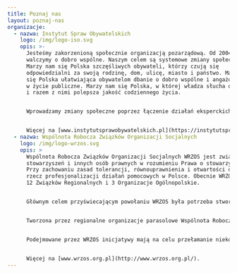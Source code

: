 ```yaml
---
title: Poznaj nas
layout: poznaj-nas
organizacje:
  - nazwa: Instytut Spraw Obywatelskich
    logo: /img/logo-iso.svg
    opis: >-
      Jesteśmy zakorzenioną społecznie organizacją pozarządową. Od 2004 roku
      walczymy o dobro wspólne. Naszym celem są systemowe zmiany społeczne.
      Marzy nam się Polska szczęśliwych obywateli, którzy czują się
      odpowiedzialni za swoją rodzinę, dom, ulicę, miasto i państwo. Marzy nam
      się Polska ułatwiająca obywatelom dbanie o dobro wspólne i angażowanie się
      w życie publiczne. Marzy nam się Polska, w której władza słucha obywateli
      i razem z nimi polepsza jakość codziennego życia.


      Wprowadzamy zmiany społeczne poprzez łączenie działań eksperckich (*think tank*) z oddolną mobilizacją obywatelską (*action tank*). Naszą specjalnością są kampanie obywatelskie (np. Tiry na tory, Obywatele decydują, czy Wolne od GMO? Chcę wiedzieć!) oraz działania rzecznicze i strażnicze. Przeprowadzamy akcje mobilizacyjne, organizujemy debaty i konferencje, animujemy zbiórki podpisów pod petycjami, opracowujemy ekspertyzy i raporty, inicjujemy happeningi i pikiety, monitorujemy i kontrolujemy, szkolimy i doradzamy, prowadzimy dialog z decydentami.


      Więcej na [www.instytutsprawobywatelskich.pl](https://instytutsprawobywatelskich.pl/).
  - nazwa: Wspólnota Robocza Związków Organizacji Socjalnych
    logo: /img/logo-wrzos.svg
    opis: >
      Wspólnota Robocza Związków Organizacji Socjalnych WRZOS jest związkiem
      stowarzyszeń i innych osób prawnych w rozumieniu Prawa o stowarzyszeniach.
      Przy zachowaniu zasad tolerancji, równouprawnienia i otwartości działa na
      rzecz profesjonalizacji działań pomocowych w Polsce. Obecnie WRZOS tworzy
      12 Związków Regionalnych i 3 Organizacje Ogólnopolskie.


      Głównym celem przyświecającym powołaniu WRZOS była potrzeba stworzenia forum wymiany informacji i doświadczeń między organizacjami pozarządowymi działającymi w obszarze polityki społecznej na terenie całego kraju, a sektorem administracji publicznej i sektorem prywatnym.


      Tworzona przez regionalne organizacje parasolowe Wspólnota Robocza Związków Organizacji Socjalnych, udziela swoim organizacjom członkowskim wielopoziomowego wsparcia niezbędnego dla rozwoju regionalnych i lokalnych struktur związkowych, a także umożliwia szeroką wymianę doświadczeń między partnerami, pozwalając na pełniejsze wykorzystanie potencjału sektora pozarządowego w Polsce.


      Podejmowane przez WRZOS inicjatywy mają na celu przełamanie niekorzystnych trendów w zakresie kształtowania i realizowania polityki społecznej obejmującej osoby najbardziej potrzebujące. Celem tak skonstruowanych działań jest osiągnięcie akceptowanej społecznie wizji rozwoju i wynikającej z niej długofalowej polityki społecznej państwa sprzyjającej rozwojowi osób, grup i organizacji.


      Więcej na [www.wrzos.org.pl](http://www.wrzos.org.pl/).
---
```

